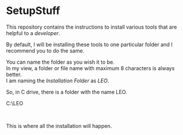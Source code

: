 # SetupStuff

This repository contains the instructions to install various tools that are helpful to a _developer_. <br>

By default, I will be installing these tools to one particular folder and I recommend you to do the same. <br>

You can name the folder as you wish it to be.<br>
In my view, a folder or file name with maximum 8 characters is always better.<br>
I am naming the _Installation Folder_ as _LEO_.<br>

So, in C drive, there is a folder with the name LEO.<br>

   C:\LEO

<br>

This is where all the installation will happen.
